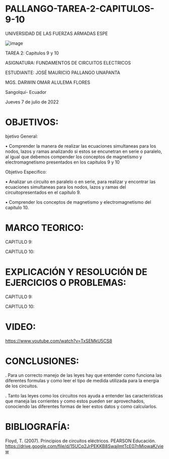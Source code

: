 # PALLANGO-TAREA-2-CAPITULOS-9-10

UNIVERSIDAD DE LAS FUERZAS ARMADAS ESPE



![image](https://user-images.githubusercontent.com/105695077/169195292-caeb0d12-8f66-4f08-bb58-2efffc44ccf5.png)




TAREA 2: Capitulos 9 y 10 



ASIGNATURA: FUNDAMENTOS DE CIRCUITOS ELECTRICOS

ESTUDIANTE: JOSÉ MAURICIO PALLANGO UNAPANTA

MGS. DARWIN OMAR ALULEMA FLORES

Sangolquí- Ecuador

Jueves 7 de julio de 2022

# OBJETIVOS:
bjetivo General:

• Comprender la manera de realizar las ecuaciones simultaneas para los nodos, lazos y ramas analizando si estos se encunetran en serie o paralelo, al igual que debemos compender los conceptos de magnetismo y electromagnetismo presentados en los capitulos 9 y 10

Objetivo Especifico:

• Analizar un circuito en paralelo o en serie, para realizar y encontrar las ecuaciones simultaneas para los nodos, lazos y ramas del circuitopresentados en el capitulo 9.

• Comprender los conceptos de magnetismo y electromagnetismo del capitulo 10. 

# MARCO TEORICO:

CAPITULO 9:

CAPITULO 10:

# EXPLICACIÓN Y RESOLUCIÓN DE EJERCICIOS O PROBLEMAS:

CAPITULO 9:

CAPITULO 10:

# VIDEO:

https://www.youtube.com/watch?v=TxSEMkU5CS8

# CONCLUSIONES:
. Para un correcto manejo de las leyes hay que entender como funciona las diferentes formulas y como leer el tipo de medida utilizada para la energia de los circuitos.

. Tanto las leyes como los circuitos nos ayuda a entender las caracteristicas que maneja las corrientes y como estos pueden ser aprovechados, conociendo las diferentes formas de leer estos datos y como calcularlos.

# BIBLIOGRAFÍA:

Floyd, T. (2007). Principios de circuitos eléctricos. PEARSON Educación. https://drive.google.com/file/d/15UCq2JrPEKKB8SwajlmtTcE07nMiowaK/view

